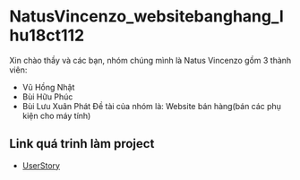# NatusVincenzo_websitebanghang_lhu18ct112
Xin chào thầy và các bạn, nhóm chúng mình là Natus Vincenzo gồm 3 thành viên: 
* Vũ Hồng Nhật
* Bùi Hữu Phúc
* Bùi Lưu Xuân Phát
Đề tài của nhóm là: Website bán hàng(bán các phụ kiện cho máy tính)
## Link quá trinh làm project
* [UserStory](https://docs.google.com/document/d/1IXEn-dYj5yfzNfzC9chMfVk36FXT5P4sv5hTp5AHjgI/edit)
